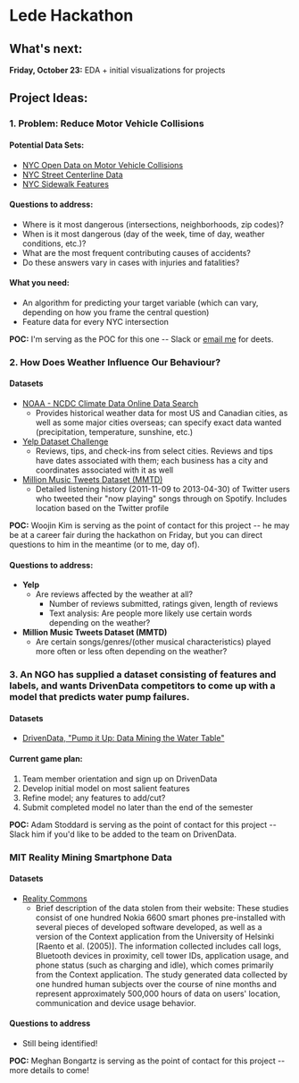 # Lede Hackathon

## What's next:

**Friday, October 23:** EDA + initial visualizations for projects 

## Project Ideas:

### 1. Problem: Reduce Motor Vehicle Collisions
#### Potential Data Sets:
* [NYC Open Data on Motor Vehicle Collisions](https://data.cityofnewyork.us/Public-Safety/NYPD-Motor-Vehicle-Collisions/h9gi-nx95)
* [NYC Street Centerline Data](https://data.cityofnewyork.us/City-Government/NYC-Street-Centerline-CSCL-/exjm-f27b)
* [NYC Sidewalk Features](https://data.cityofnewyork.us/City-Government/Sidewalk-Features/vfx9-tbb6)

#### Questions to address:
* Where is it most dangerous (intersections, neighborhoods, zip codes)?
* When is it most dangerous (day of the week, time of day, weather conditions, etc.)?
* What are the most frequent contributing causes of accidents? 
* Do these answers vary in cases with injuries and fatalities?

#### What you need:
* An algorithm for predicting your target variable (which can vary, depending on how you frame the central question)
* Feature data for every NYC intersection

**POC:** I'm serving as the POC for this one -- Slack or [email me](mailto:rashidakamal@gmail.com) for deets. 

### 2. How Does Weather Influence Our Behaviour?
#### Datasets
* [NOAA - NCDC Climate Data Online Data Search](https://www.ncdc.noaa.gov/cdo-web/search?datasetid=GHCND)
	* Provides historical weather data for most US and Canadian cities, as well as some major cities overseas; can specify exact data wanted (precipitation, temperature, sunshine, etc.)
* [Yelp Dataset Challenge](https://www.yelp.com/dataset_challenge/dataset)
	* Reviews, tips, and check-ins from select cities. Reviews and tips have dates associated with them; each business has a city and coordinates associated with it as well
* [Million Music Tweets Dataset (MMTD)](www.cp.jku.at/datasets/MMTD/)
	* Detailed listening history (2011-11-09 to 2013-04-30) of Twitter users who tweeted their "now playing" songs through on Spotify. Includes location based on the Twitter profile
	
**POC:** Woojin Kim is serving as the point of contact for this project -- he may be at a career fair during the hackathon on Friday, but you can direct questions to him in the meantime (or to me, day of). 

#### Questions to address:
* **Yelp**
	* Are reviews affected by the weather at all?
		* Number of reviews submitted, ratings given, length of reviews
		* Text analysis: Are people more likely use certain words depending on the weather?
* **Million Music Tweets Dataset (MMTD)**
	* Are certain songs/genres/(other musical characteristics) played more often or less often depending on the weather?
	
### 3. An NGO has supplied a dataset consisting of features and labels, and wants DrivenData competitors to come up with a model that predicts water pump failures.
#### Datasets
* [DrivenData, "Pump it Up: Data Mining the Water Table"](http://www.drivendata.org/competitions/7/)

#### Current game plan:
1. Team member orientation and sign up on DrivenData
2. Develop initial model on most salient features
3. Refine model; any features to add/cut?
4. Submit completed model no later than the end of the semester

**POC:** Adam Stoddard is serving as the point of contact for this project -- Slack him if you'd like to be added to the team on DrivenData. 

### MIT Reality Mining Smartphone Data 
#### Datasets
* [Reality Commons](http://realitycommons.media.mit.edu/realitymining4.html)
	* Brief description of the data stolen from their website: These studies consist of one hundred Nokia 6600 smart phones pre-installed with several pieces of developed software developed, as well as a version of the Context application from the University of Helsinki [Raento et al. (2005)]. The information collected includes call logs, Bluetooth devices in proximity, cell tower IDs, application usage, and phone status (such as charging and idle), which comes primarily from the Context application. The study generated data collected by one hundred human subjects over the course of nine months and represent approximately 500,000 hours of data on users' location, communication and device usage behavior.
	
#### Questions to address
* Still being identified! 

**POC:** Meghan Bongartz is serving as the point of contact for this project -- more details to come!  